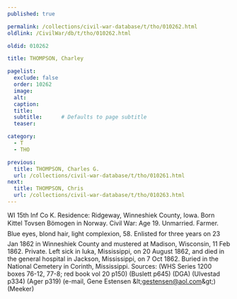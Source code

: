 ```yaml
---
published: true

permalink: /collections/civil-war-database/t/tho/010262.html
oldlink: /CivilWar/db/t/tho/010262.html

oldid: 010262

title: THOMPSON, Charley

pagelist:
  exclude: false
  order: 10262
  image: 
  alt:
  caption:
  title:
  subtitle:      # Defaults to page subtitle
  teaser:

category: 
  - T 
  - THO

previous:
  title: THOMPSON, Charles G.
  url: /collections/civil-war-database/t/tho/010261.html  
next:
  title: THOMPSON, Chris
  url: /collections/civil-war-database/t/tho/010263.html   
---
```

WI 15th Inf Co K. Residence: Ridgeway, Winneshiek County, Iowa. Born &#147;Kittel Tovsen B&ouml;mogen&#148; in Norway. Civil War: Age 19. Unmarried. Farmer. Blue eyes, blond hair, light complexion, 5&#146;8&#148;. Enlisted for three years on 23 Jan 1862 in Winneshiek County and mustered at Madison, Wisconsin, 11 Feb 1862. Private. Left sick in Iuka, Mississippi, on 20 August 1862, and died in the general hospital in Jackson, Mississippi, on 7 Oct 1862. Buried in the National Cemetery in Corinth, Mississippi. Sources: (WHS Series 1200 boxes 76-12, 77-8; red book vol 20 p150) (Buslett p645) (DGA) (Ulvestad p334) (Ager p319) (e-mail, Gene Estensen &amp;lt;[gestensen@aol.com](mailto:gestensen@aol.com)&amp;gt;) (Meeker)